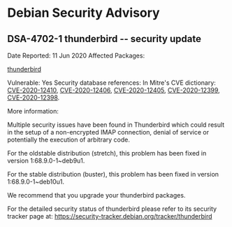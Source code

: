 
Debian Security Advisory
========================


DSA-4702-1 thunderbird -- security update
-----------------------------------------



Date Reported:
11 Jun 2020
Affected Packages:

[thunderbird](https://packages.debian.org/src:thunderbird)

Vulnerable:
Yes
Security database references:
In Mitre's CVE dictionary: [CVE-2020-12410](https://security-tracker.debian.org/tracker/CVE-2020-12410), [CVE-2020-12406](https://security-tracker.debian.org/tracker/CVE-2020-12406), [CVE-2020-12405](https://security-tracker.debian.org/tracker/CVE-2020-12405), [CVE-2020-12399](https://security-tracker.debian.org/tracker/CVE-2020-12399), [CVE-2020-12398](https://security-tracker.debian.org/tracker/CVE-2020-12398).  

More information:

Multiple security issues have been found in Thunderbird which could
result in the setup of a non-encrypted IMAP connection, denial of service
or potentially the execution of arbitrary code.


For the oldstable distribution (stretch), this problem has been fixed
in version 1:68.9.0-1~deb9u1.


For the stable distribution (buster), this problem has been fixed in
version 1:68.9.0-1~deb10u1.


We recommend that you upgrade your thunderbird packages.


For the detailed security status of thunderbird please refer to
its security tracker page at:
<https://security-tracker.debian.org/tracker/thunderbird>





